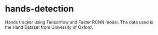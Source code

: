 # hands-detection
Hands tracker using Tensorflow and Faster RCNN model. The data used is the Hand Dataset from University of Oxford.
